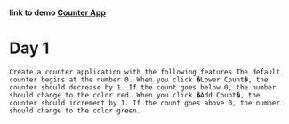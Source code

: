 #### link to demo [Counter App ](https://abiola-farounbi.github.io/day1/)
Day 1
============
	Create a counter application with the following features The default counter begins at the number 0. When you click �Lower Count�, the counter should decrease by 1. If the count goes below 0, the number should change to the color red. When you click �Add Count�, the counter should increment by 1. If the count goes above 0, the number should change to the color green.
